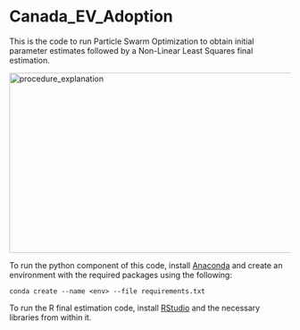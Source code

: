 # Canada_EV_Adoption
This is the code to run Particle Swarm Optimization to obtain initial parameter estimates followed by a Non-Linear Least Squares final estimation. 

<img width="637" height="322" alt="procedure_explanation" src="https://github.com/user-attachments/assets/b2e27403-72a2-46d9-91ba-35174ee3d72c" />

To run the python component of this code, install [Anaconda](https://www.anaconda.com/docs/getting-started/anaconda/install) and create an environment with the required packages using the following: 

`conda create --name <env> --file requirements.txt`

To run the R final estimation code, install [RStudio](https://posit.co/download/rstudio-desktop/) and the necessary libraries from within it. 
